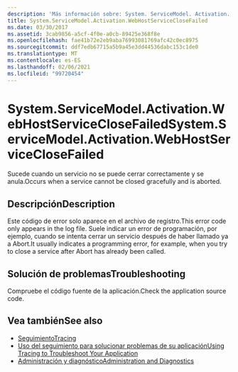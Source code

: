 ```yaml
---
description: 'Más información sobre: System. ServiceModel. Activation. WebHostServiceCloseFailed'
title: System.ServiceModel.Activation.WebHostServiceCloseFailed
ms.date: 03/30/2017
ms.assetid: 3cab9856-a5cf-4f0e-a0cb-89425e368f8e
ms.openlocfilehash: fae41b72e2eb9aba76993081769afc42c0ec8975
ms.sourcegitcommit: ddf7edb67715a5b9a45e3dd44536dabc153c1de0
ms.translationtype: MT
ms.contentlocale: es-ES
ms.lasthandoff: 02/06/2021
ms.locfileid: "99720454"
---
```

# <a name="systemservicemodelactivationwebhostserviceclosefailed"></a><span data-ttu-id="57d51-103">System.ServiceModel.Activation.WebHostServiceCloseFailed</span><span class="sxs-lookup"><span data-stu-id="57d51-103">System.ServiceModel.Activation.WebHostServiceCloseFailed</span></span>

<span data-ttu-id="57d51-104">Sucede cuando un servicio no se puede cerrar correctamente y se anula.</span><span class="sxs-lookup"><span data-stu-id="57d51-104">Occurs when a service cannot be closed gracefully and is aborted.</span></span>  
  
## <a name="description"></a><span data-ttu-id="57d51-105">Descripción</span><span class="sxs-lookup"><span data-stu-id="57d51-105">Description</span></span>  

 <span data-ttu-id="57d51-106">Este código de error solo aparece en el archivo de registro.</span><span class="sxs-lookup"><span data-stu-id="57d51-106">This error code only appears in the log file.</span></span> <span data-ttu-id="57d51-107">Suele indicar un error de programación, por ejemplo, cuando se intenta cerrar un servicio después de haber llamado ya a Abort.</span><span class="sxs-lookup"><span data-stu-id="57d51-107">It usually indicates a programming error, for example, when you try to close a service after Abort has already been called.</span></span>  
  
## <a name="troubleshooting"></a><span data-ttu-id="57d51-108">Solución de problemas</span><span class="sxs-lookup"><span data-stu-id="57d51-108">Troubleshooting</span></span>  

 <span data-ttu-id="57d51-109">Compruebe el código fuente de la aplicación.</span><span class="sxs-lookup"><span data-stu-id="57d51-109">Check the application source code.</span></span>  
  
## <a name="see-also"></a><span data-ttu-id="57d51-110">Vea también</span><span class="sxs-lookup"><span data-stu-id="57d51-110">See also</span></span>

- [<span data-ttu-id="57d51-111">Seguimiento</span><span class="sxs-lookup"><span data-stu-id="57d51-111">Tracing</span></span>](index.md)
- [<span data-ttu-id="57d51-112">Uso del seguimiento para solucionar problemas de su aplicación</span><span class="sxs-lookup"><span data-stu-id="57d51-112">Using Tracing to Troubleshoot Your Application</span></span>](using-tracing-to-troubleshoot-your-application.md)
- [<span data-ttu-id="57d51-113">Administración y diagnóstico</span><span class="sxs-lookup"><span data-stu-id="57d51-113">Administration and Diagnostics</span></span>](../index.md)
